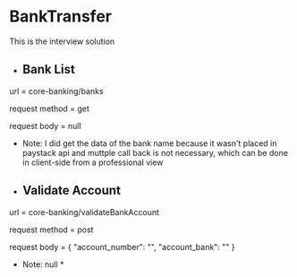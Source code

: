 # BankTransfer

This is the interview solution

* ## Bank List ##

url = core-banking/banks

request method = get

request body = null

* Note: I did get the data of the bank name because it wasn't placed in paystack api and muttple call back is not necessary, which can be done in client-side from a professional view


* ## Validate Account ##

url = core-banking/validateBankAccount

request method = post

request body = {
    "account_number": "",
    "account_bank": ""
  }

* Note: null *



